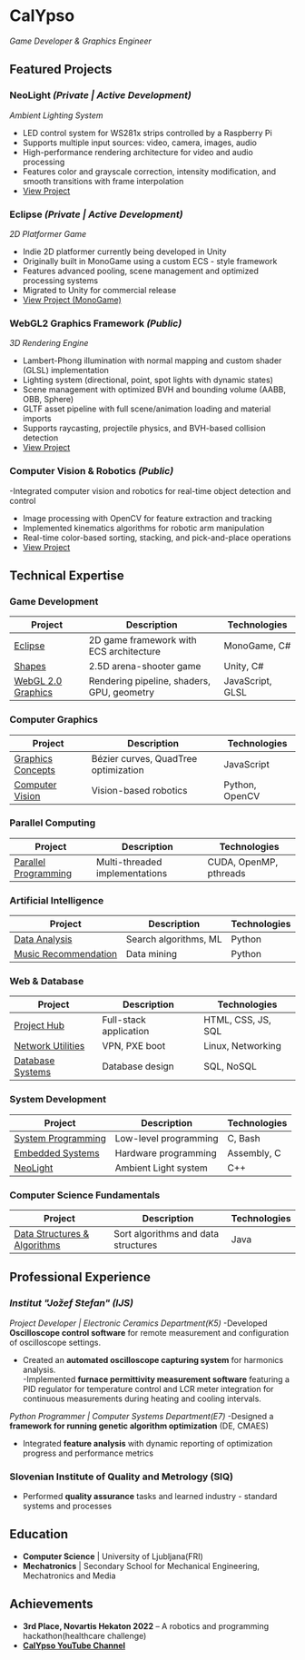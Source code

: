 # CalYpso

*Game Developer & Graphics Engineer*

## Featured Projects

### NeoLight *(Private | Active Development)*
*Ambient Lighting System*
- LED control system for WS281x strips controlled by a Raspberry Pi
- Supports multiple input sources: video, camera, images, audio
- High-performance rendering architecture for video and audio processing
- Features color and grayscale correction, intensity modification, and smooth transitions with frame interpolation
- [View Project](https://github.com/calypso82-dev/NeoLight)

### Eclipse *(Private | Active Development)*
*2D Platformer Game*
- Indie 2D platformer currently being developed in Unity
- Originally built in MonoGame using a custom ECS - style framework
- Features advanced pooling, scene management and optimized processing systems
- Migrated to Unity for commercial release
- [View Project (MonoGame)](https://github.com/calypso82-dev/eclipse-monogame)


### WebGL2 Graphics Framework *(Public)*
*3D Rendering Engine*
- Lambert-Phong illumination with normal mapping and custom shader (GLSL) implementation
- Lighting system (directional, point, spot lights with dynamic states)
- Scene management with optimized BVH and bounding volume (AABB, OBB, Sphere)
- GLTF asset pipeline with full scene/animation loading and material imports
- Supports raycasting, projectile physics, and BVH-based collision detection
- [View Project](https://github.com/calypso82-dev/webgl2-graphics)

### Computer Vision & Robotics *(Public)*
-Integrated computer vision and robotics for real-time object detection and control
- Image processing with OpenCV for feature extraction and tracking
- Implemented kinematics algorithms for robotic arm manipulation
- Real-time color-based sorting, stacking, and pick-and-place operations
- [View Project](https://github.com/calypso82-dev/computer-vision-robotics)

## Technical Expertise

### Game Development
| Project | Description | Technologies |
| ---------| -------------| --------------|
| [Eclipse](https://github.com/calypso82-dev/eclipse-monogame) | 2D game framework with ECS architecture | MonoGame, C# |
| [Shapes](https://github.com/calypso82-dev/shapes-unity) | 2.5D arena-shooter game | Unity, C# |
| [WebGL 2.0 Graphics](https://github.com/calypso82-dev/webgl2-graphics) | Rendering pipeline, shaders, GPU, geometry | JavaScript, GLSL |

### Computer Graphics
| Project | Description | Technologies |
| ---------| -------------| --------------|
| [Graphics Concepts](https://github.com/calypso82-dev/computer-graphics) | Bézier curves, QuadTree optimization | JavaScript |
| [Computer Vision](https://github.com/calypso82-dev/computer-vision-robotics) | Vision-based robotics | Python, OpenCV |

### Parallel Computing
| Project | Description | Technologies |
| ---------| -------------| --------------|
| [Parallel Programming](https://github.com/calypso82-dev/parallel-computing) | Multi-threaded implementations | CUDA, OpenMP, pthreads |

### Artificial Intelligence
| Project | Description | Technologies |
| ---------| -------------| --------------|
| [Data Analysis](https://github.com/calypso82-dev/data-analysis) | Search algorithms, ML | Python |
| [Music Recommendation](https://github.com/calypso82-dev/music-recommendation) | Data mining | Python |

### Web & Database
| Project | Description | Technologies |
| ---------| -------------| --------------|
| [Project Hub](https://github.com/calypso82-dev/project-hub) | Full-stack application | HTML, CSS, JS, SQL |
| [Network Utilities](https://github.com/calypso82-dev/network) | VPN, PXE boot | Linux, Networking |
| [Database Systems](https://github.com/calypso82-dev/data-bases) | Database design | SQL, NoSQL |

### System Development
| Project | Description | Technologies |
| ---------| -------------| --------------|
| [System Programming](https://github.com/calypso82-dev/system-dev) | Low-level programming | C, Bash |
| [Embedded Systems](https://github.com/calypso82-dev/embedded-systems-assembly) | Hardware programming | Assembly, C |
| [NeoLight](https://github.com/calypso82-dev/NeoLight) | Ambient Light system | C++ |

### Computer Science Fundamentals
| Project | Description | Technologies |
| ---------| -------------| --------------|
| [Data Structures & Algorithms](https://github.com/calypso82-dev/data-structures-algorithms) | Sort algorithms and data structures | Java |

## Professional Experience

### *Institut "Jožef Stefan" (IJS)*
*Project Developer | Electronic Ceramics Department(K5)*
-Developed **Oscilloscope control software** for remote measurement and configuration of oscilloscope settings.
- Created an **automated oscilloscope capturing system** for harmonics analysis.  
-Implemented **furnace permittivity measurement software** featuring a PID regulator for temperature control and LCR meter integration for continuous measurements during heating and cooling intervals.

*Python Programmer | Computer Systems Department(E7)*
-Designed a **framework for running genetic algorithm optimization** (DE, CMAES)
- Integrated **feature analysis** with dynamic reporting of optimization progress and performance metrics

### Slovenian Institute of Quality and Metrology (SIQ)
- Performed **quality assurance** tasks and learned industry - standard systems and processes

## Education
- **Computer Science** | University of Ljubljana(FRI)
- **Mechatronics** | Secondary School for Mechanical Engineering, Mechatronics and Media

## Achievements
- **3rd Place, Novartis Hekaton 2022** – A robotics and programming hackathon(healthcare challenge)
- **[CalYpso YouTube Channel](https://www.youtube.com/@calypso82-yt)**
